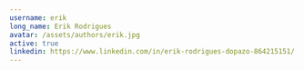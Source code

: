 ```yaml
---
username: erik
long_name: Erik Rodrigues
avatar: /assets/authors/erik.jpg
active: true
linkedin: https://www.linkedin.com/in/erik-rodrigues-dopazo-864215151/
---
```


